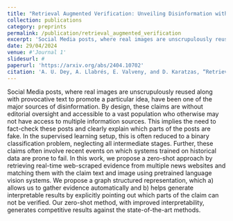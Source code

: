 ```yaml
---
title: "Retrieval Augmented Verification: Unveiling Disinformation with Structured Representations for Zero-Shot Real-Time Evidence-guided Fact-Checking of Multi-modal Social media posts"
collection: publications
category: preprints
permalink: /publication/retrieval_augmented_verification
excerpt: 'Social Media posts, where real images are unscrupulously reused along with provocative text to promote a particular idea, have been one of the major sources of disinformation. By design, these claims are without editorial oversight and accessible to a vast population who otherwise may not have access to multiple information sources. This implies the need to fact-check these posts and clearly explain which parts of the posts are fake. In the supervised learning setup, this is often reduced to a binary classification problem, neglecting all intermediate stages. Further, these claims often involve recent events on which systems trained on historical data are prone to fail. In this work, we propose a zero-shot approach by retrieving real-time web-scraped evidence from multiple news websites and matching them with the claim text and image using pretrained language vision systems. We propose a graph structured representation, which a) allows us to gather evidence automatically and b) helps generate interpretable results by explicitly pointing out which parts of the claim can not be verified. Our zero-shot method, with improved interpretability, generates competitive results against the state-of-the-art methods.'
date: 29/04/2024
venue: #'Journal 1'
slidesurl: #
paperurl: 'https://arxiv.org/abs/2404.10702'
citation: 'A. U. Dey, A. Llabrés, E. Valveny, and D. Karatzas, “Retrieval Augmented Verification: Unveiling Disinformation with Structured Representations for Zero-Shot Real-Time Evidence-guided Fact-Checking of Multi-modal Social media posts,” Apr. 29, 2024, arXiv: arXiv:2404.10702. doi: 10.48550/arXiv.2404.10702.'
---
```


Social Media posts, where real images are unscrupulously reused along with provocative text to promote a particular idea, have been one of the major sources of disinformation. By design, these claims are without editorial oversight and accessible to a vast population who otherwise may not have access to multiple information sources. This implies the need to fact-check these posts and clearly explain which parts of the posts are fake. In the supervised learning setup, this is often reduced to a binary classification problem, neglecting all intermediate stages. Further, these claims often involve recent events on which systems trained on historical data are prone to fail. In this work, we propose a zero-shot approach by retrieving real-time web-scraped evidence from multiple news websites and matching them with the claim text and image using pretrained language vision systems. We propose a graph structured representation, which a) allows us to gather evidence automatically and b) helps generate interpretable results by explicitly pointing out which parts of the claim can not be verified. Our zero-shot method, with improved interpretability, generates competitive results against the state-of-the-art methods.